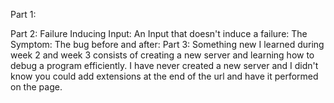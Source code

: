 Part 1:

Part 2:
Failure Inducing Input:
An Input that doesn't induce a failure:
The Symptom:
The bug before and after:
Part 3:
Something new I learned during week 2 and week 3 consists of creating a new server and learning how to debug a program efficiently. I have never created a new server and I didn't know you could add extensions at the end of the url and have it performed on the page. 
